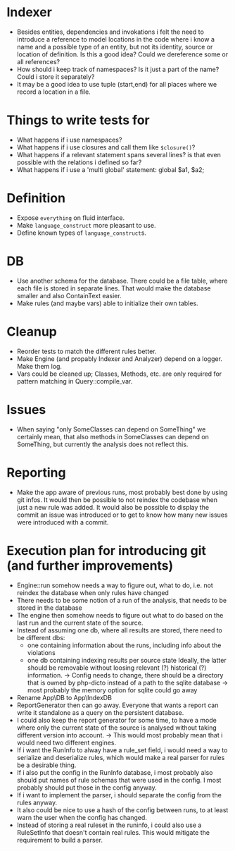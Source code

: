 # Indexer
* Besides entities, dependencies and invokations i felt the need to introduce a
  reference to model locations in the code where i know a name and a possible
  type of an entity, but not its identity, source or location of definition. Is
  this a good idea? Could we dereference some or all references?
* How should i keep track of namespaces? Is it just a part of the name? Could i
  store it separately?
* It may be a good idea to use tuple (start,end) for all places where we record
  a location in a file.

# Things to write tests for
* What happens if i use namespaces?
* What happens if i use closures and call them like `$closure()`?
* What happens if a relevant statement spans several lines? is that even possible
  with the relations i defined so far?
* What happens if i use a 'multi global' statement: global $a1, $a2;

# Definition
* Expose `everything` on fluid interface.
* Make `language_construct` more pleasant to use.
* Define known types of `language_construct`s.

# DB
* Use another schema for the database. There could be a file table, where each
  file is stored in separate lines. That would make the database smaller and
  also ContainText easier.
* Make rules (and maybe vars) able to initialize their own tables.

# Cleanup
* Reorder tests to match the different rules better.
* Make Engine (and propably Indexer and Analyzer) depend on a logger. Make them
  log.
* Vars could be cleaned up; Classes, Methods, etc. are only required for pattern
  matching in Query::compile_var.

# Issues
* When saying "only SomeClasses can depend on SomeThing" we certainly mean, that
  also methods in SomeClasses can depend on SomeThing, but currently the analysis
  does not reflect this.

# Reporting
* Make the app aware of previous runs, most probably best done by using git infos.
  It would then be possible to not reindex the codebase when just a new rule was
  added. It would also be possible to display the commit an issue was introduced
  or to get to know how many new issues were introduced with a commit.

# Execution plan for introducing git (and further improvements)
* Engine::run somehow needs a way to figure out, what to do, i.e. not reindex the
  database when only rules have changed
* There needs to be some notion of a run of the analysis, that needs to be stored
  in the database
* The engine then somehow needs to figure out what to do based on the last run and
  the current state of the source.
* Instead of assuming one db, where all results are stored, there need to be
  different dbs:
    - one containing information about the runs, including info about the violations
    - one db containing indexing results per source state
  Ideally, the latter should be removable without loosing relevant (?) historical (?)
  information.
    -> Config needs to change, there should be a directory that is owned by php-dicto
       instead of a path to the sqlite database
    -> most probably the memory option for sqlite could go away
* Rename App\DB to App\IndexDB
* ReportGenerator then can go away. Everyone that wants a report can write it
  standalone as a query on the persistent database.
* I could also keep the report generator for some time, to have a mode where only
  the current state of the source is analysed without taking different version
  into account.
    -> This would most probably mean that i would need two different engines.
* If i want the RunInfo to alway have a rule_set field, i would need a way to
  serialize and deserialize rules, which would make a real parser for rules be a
  desirable thing.
* If i also put the config in the RunInfo database, i most probably also should
  put names of rule schemas that were used in the config. I most probably should
  put those in the config anyway.
* If i want to implement the parser, i should separate the config from the rules
  anyway.
* It also could be nice to use a hash of the config between runs, to at least warn
  the user when the config has changed.
* Instead of storing a real ruleset in the runinfo, i could also use a RuleSetInfo
  that doesn't contain real rules. This would mitigate the requirement to build a
  parser.

